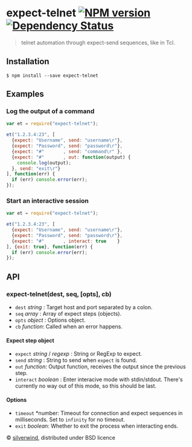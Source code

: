 # expect-telnet [![NPM version](https://img.shields.io/npm/v/expect-telnet.svg?style=flat)](https://www.npmjs.org/package/expect-telnet) [![Dependency Status](http://img.shields.io/david/silverwind/expect-telnet.svg?style=flat)](https://david-dm.org/silverwind/expect-telnet)
> telnet automation through expect-send sequences, like in Tcl.

## Installation
```
$ npm install --save expect-telnet
```
## Examples
### Log the output of a command
```js
var et = require("expect-telnet");

et("1.2.3.4:23", [
  {expect: "Username", send: "username\r"},
  {expect: "Password", send: "password\r"},
  {expect: "#"       , send: "command\r" },
  {expect: "#"       , out: function(output) {
    console.log(output);
  }, send: "exit\r"}
], function(err) {
  if (err) console.error(err);
});
```
### Start an interactive session
```js
var et = require("expect-telnet");

et("1.2.3.4:23", [
  {expect: "Username", send: "username\r"},
  {expect: "Password", send: "password\r"},
  {expect: "#"       , interact: true    }
], {exit: true}, function(err) {
  if (err) console.error(err);
});
```

## API
### expect-telnet(dest, seq, [opts], cb)
- `dest` *string*  : Target host and port separated by a colon.
- `seq`  *array*   : Array of expect steps (objects).
- `opts` *object*  : Options object.
- `cb`   *function*: Called when an error happens.

#### Expect step object
- `expect`   *string* / *regexp* : String or RegExp to expect.
- `send`     *string*  : String to send when `expect` is found.
- `out`      *function*: Output function, receives the output since the previous step.
- `interact` *boolean* : Enter interacive mode with stdin/stdout. There's currently no way out of this mode, so this should be last.

#### Options
- `timeout` *number: Timeout for connection and expect sequences in milliseconds. Set to `infinity` for no timeout.
- `exit`  *boolean*: Whether to exit the process when interacting ends.

© [silverwind](https://github.com/silverwind), distributed under BSD licence
